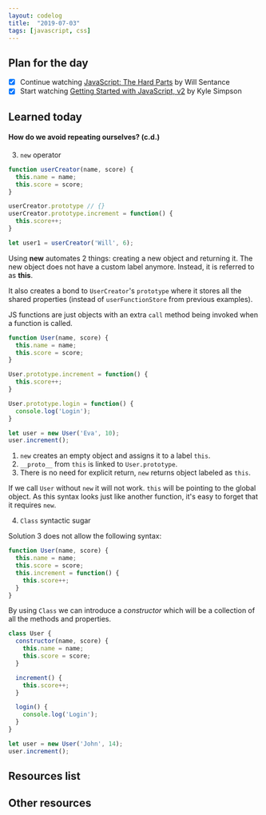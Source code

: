 ```yaml
---
layout: codelog
title:  "2019-07-03"
tags: [javascript, css]
---
```


## Plan for the day

- [x] Continue watching [JavaScript: The Hard Parts](https://frontendmasters.com/courses/javascript-hard-parts/) by Will Sentance
- [x] Start watching [Getting Started with JavaScript, v2](https://frontendmasters.com/courses/getting-started-javascript-v2/) by Kyle Simpson

## Learned today

#### How do we avoid repeating ourselves? (c.d.)

3. `new` operator

  ```javascript
  function userCreator(name, score) {
    this.name = name;
    this.score = score;
  }

  userCreator.prototype // {}
  userCreator.prototype.increment = function() {
    this.score++;
  }

  let user1 = userCreator('Will', 6);
  ```

  Using **new** automates 2 things: creating a new object and returning it. The new object does not have a custom label anymore. Instead, it is referred to as **this**.

  It also creates a bond to `UserCreator`'s `prototype` where it stores all the shared properties (instead of `userFunctionStore` from previous examples).

  JS functions are just objects with an extra `call` method being invoked when a function is called.

  ```javascript
  function User(name, score) {
    this.name = name;
    this.score = score;
  }

  User.prototype.increment = function() {
    this.score++;
  }

  User.prototype.login = function() {
    console.log('Login');
  }

  let user = new User('Eva', 10);
  user.increment();
  ```

  1. `new` creates an empty object and assigns it to a label `this`.
  2. `__proto__` from `this` is linked to `User.prototype`.
  3. There is no need for explicit return, `new` returns object labeled as `this`.

  If we call `User` without `new` it will not work. `this` will be pointing to the global object. As this syntax looks just like another function, it's easy to forget that it requires `new`.

4. `Class` syntactic sugar

  Solution 3 does not allow the following syntax:

  ```javascript
  function User(name, score) {
    this.name = name;
    this.score = score;
    this.increment = function() {
      this.score++;
    }
  }
  ```

  By using `Class` we can introduce a *constructor* which will be a collection of all the methods and properties.

  ```javascript
  class User {
    constructor(name, score) {
      this.name = name;
      this.score = score;
    }

    increment() {
      this.score++;
    }

    login() {
      console.log('Login');
    }
  }

  let user = new User('John', 14);
  user.increment();
  ```

## Resources list

## Other resources
